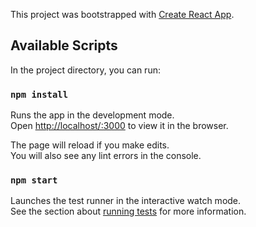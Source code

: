 This project was bootstrapped with [Create React App](https://github.com/facebook/create-react-app).

## Available Scripts

In the project directory, you can run:

### `npm install`

Runs the app in the development mode.<br />
Open [http://localhost/:3000](http//localhost:3000) to view it in the browser.

The page will reload if you make edits.<br />
You will also see any lint errors in the console.

### `npm start`

Launches the test runner in the interactive watch mode.<br />
See the section about [running tests](https://facebook.github.io/create-react-app/docs/running-tests) for more information.
